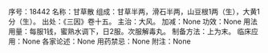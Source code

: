 序号：18442
名称：甘草散
组成：甘草半两，滑石半两，山豆根1两（生），大黄1分（生）。
出处：《三因》卷十五。
主治：大风。
加减：None
功效：None
用法用量：每服1钱，蜜熟水调下，日2服。次服解毒丸。
制备方法：上为末。
临床应用：None
各家论述：None
用药禁忌：None
附注：None
